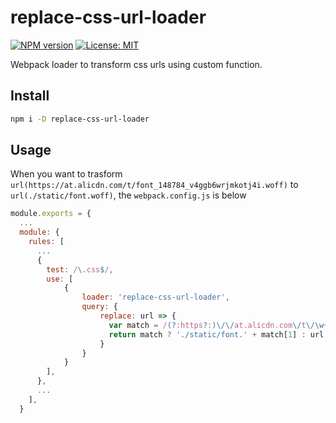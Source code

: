 # replace-css-url-loader
[![NPM version][npm-image]][npm-url]
[![License: MIT][license-image]][license-url]

[npm-url]: https://npmjs.org/package/replace-css-url-loader
[npm-image]: https://badge.fury.io/js/replace-css-url-loader.svg
[license-url]: https://opensource.org/licenses/MIT
[license-image]: https://img.shields.io/badge/License-MIT-yellow.svg

Webpack loader to transform css urls using custom function.

## Install

```bash
npm i -D replace-css-url-loader
```

## Usage

When you want to trasform `url(https://at.alicdn.com/t/font_148784_v4ggb6wrjmkotj4i.woff)` to `url(./static/font.woff)`, the `webpack.config.js` is below

```javascript
module.exports = {
  ...
  module: {
    rules: [
      ...
      {
        test: /\.css$/,
        use: [
            {
                loader: 'replace-css-url-loader',
                query: {
                    replace: url => {
                      var match = /(?:https?:)\/\/at.alicdn.com\/t\/\w+.([^.]+)/.exec(url)
                      return match ? './static/font.' + match[1] : url
                    }
                }
            }
        ],
      },
      ...
    ],
  }
```

